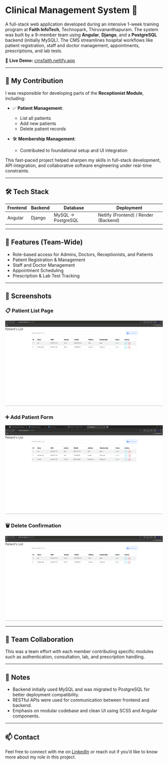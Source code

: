 # Clinical Management System 🏥

A full-stack web application developed during an intensive 1-week training program at **Faith InfoTech**, Technopark, Thiruvananthapuram. The system was built by a 9-member team using **Angular**, **Django**, and a **PostgreSQL** backend (initially MySQL). The CMS streamlines hospital workflows like patient registration, staff and doctor management, appointments, prescriptions, and lab tests.

🔗 **Live Demo:** [cmsfaith.netlify.app](https://cmsfaith.netlify.app/)

---

## 💼 My Contribution

I was responsible for developing parts of the **Receptionist Module**, including:

- ✅ **Patient Management**:  
  - List all patients  
  - Add new patients  
  - Delete patient records  

- 🛠 **Membership Management**:  
  - Contributed to foundational setup and UI integration  

This fast-paced project helped sharpen my skills in full-stack development, API integration, and collaborative software engineering under real-time constraints.

---

## 🛠 Tech Stack

| Frontend       | Backend      | Database       | Deployment       |
|----------------|--------------|----------------|------------------|
| Angular        | Django       | MySQL → PostgreSQL | Netlify (Frontend) / Render (Backend) |

---

## 📂 Features (Team-Wide)

- Role-based access for Admins, Doctors, Receptionists, and Patients
- Patient Registration & Management
- Staff and Doctor Management
- Appointment Scheduling
- Prescription & Lab Test Tracking

---

## 📸 Screenshots


### 📋 Patient List Page
![Patient List](./screenshots/list.png)

### ➕ Add Patient Form
![Add Patient](./screenshots/add.png)

### 🗑️ Delete Confirmation
![Delete Patient](./screenshots/del.png)


---

## 🤝 Team Collaboration

This was a team effort with each member contributing specific modules such as authentication, consultation,  lab, and prescription handling.

---

## 📌 Notes

- Backend initially used MySQL and was migrated to PostgreSQL for better deployment compatibility.
- RESTful APIs were used for communication between frontend and backend.
- Emphasis on modular codebase and clean UI using SCSS and Angular components.

---

## 📫 Contact

Feel free to connect with me on [LinkedIn](https://www.linkedin.com/in/jissjames/) or reach out if you’d like to know more about my role in this project.
